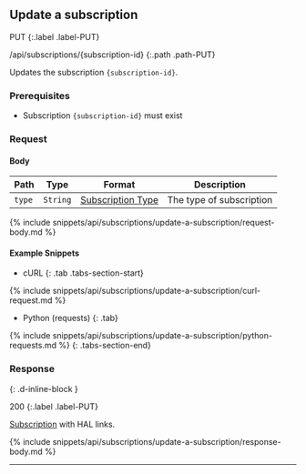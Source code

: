 ## Update a subscription

PUT
{:.label .label-PUT}

/api/subscriptions/{subscription-id}
{:.path .path-PUT}

Updates the subscription `{subscription-id}`.

### Prerequisites
- Subscription `{subscription-id}` must exist

### Request
#### Body

Path | Type | Format | Description
---- | ---- | ------ | -----------
`type` | `String` | [Subscription Type](#subscription-type) | The type of subscription

{% include snippets/api/subscriptions/update-a-subscription/request-body.md %}

#### Example Snippets
- cURL
{: .tab .tabs-section-start}

{% include snippets/api/subscriptions/update-a-subscription/curl-request.md %}

- Python (requests)
{: .tab}

{% include snippets/api/subscriptions/update-a-subscription/python-requests.md %}
{: .tabs-section-end}

### Response
{: .d-inline-block }

200
{:.label .label-PUT}

[Subscription](#subscription) with HAL links.

{% include snippets/api/subscriptions/update-a-subscription/response-body.md %}

---
